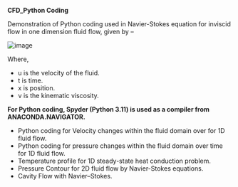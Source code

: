 **CFD_Python Coding**

Demonstration of Python coding used in Navier-Stokes equation for inviscid flow in one dimension fluid flow, given by –

![image](https://github.com/MNAZico/CFD_Python-Coding/assets/167157872/cfc14a0e-5c2f-4862-ba10-6cb012ea9faf)

Where,<p>
- u is the velocity of the fluid.
- t is time.
- x is position.
- ν is the kinematic viscosity.

**For Python coding, Spyder (Python 3.11) is used as a compiler from ANACONDA.NAVIGATOR.**
- Python coding for Velocity changes within the fluid domain over for 1D fluid flow.
- Python coding for pressure changes within the fluid domain over time for 1D fluid flow.
- Temperature profile for 1D steady-state heat conduction problem.
- Pressure Contour for 2D fluid flow by Navier-Stokes equations.
- Cavity Flow with Navier–Stokes.

 
